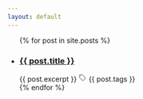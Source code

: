 ```yaml
---
layout: default
---
```


<ul>
  {% for post in site.posts %}
    <li>
      <h3><a href="{{ post.url }}">{{ post.title }}</a></h3>
      {{ post.excerpt }}
      <img src="/assets/img/tag-outline.png" width="16" height="16"/>
      {{ post.tags }}
      <br/>
    </li>
  {% endfor %}
</ul>